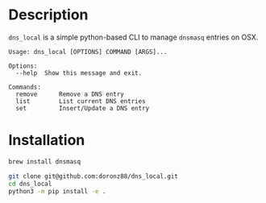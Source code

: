 # Description

`dns_local` is a simple python-based CLI to manage `dnsmasq` entries on OSX.

```
Usage: dns_local [OPTIONS] COMMAND [ARGS]...

Options:
  --help  Show this message and exit.

Commands:
  remove      Remove a DNS entry
  list        List current DNS entries
  set         Insert/Update a DNS entry
```

# Installation

```sh
brew install dnsmasq

git clone git@github.com:doronz88/dns_local.git
cd dns_local
python3 -m pip install -e .
```



